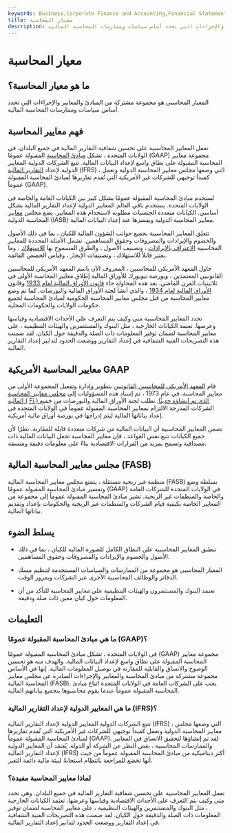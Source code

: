 ```yaml
---
keywords: Business,Corporate Finance and Accounting,Financial Statements
title: معيار المحاسبة
description: المعيار المحاسبي هو مجموعة مشتركة من المبادئ والمعايير والإجراءات التي تحدد أساس سياسات وممارسات المحاسبة المالية.
---
```


# معيار المحاسبة
## ما هو معيار المحاسبة؟

المعيار المحاسبي هو مجموعة مشتركة من المبادئ والمعايير والإجراءات التي تحدد أساس سياسات وممارسات المحاسبة المالية.

## فهم معايير المحاسبة

تعمل المعايير المحاسبية على تحسين شفافية التقارير المالية في جميع البلدان. في الولايات المتحدة ، تشكل [مبادئ المحاسبة](/gaap) المقبولة عمومًا (GAAP) مجموعة معايير المحاسبة المقبولة على نطاق واسع لإعداد البيانات المالية. تتبع الشركات الدولية المعايير الدولية لإعداد [التقارير المالية](/ifrs) (IFRS) ، التي وضعها مجلس معايير المحاسبة الدولية وتعمل كمبدأ توجيهي للشركات غير الأمريكية التي تُقدم تقاريرها لمبادئ المحاسبة المقبولة عموماً (GAAP).

تُستخدم مبادئ المحاسبة المقبولة عمومًا بشكل كبير بين الكيانات العامة والخاصة في الولايات المتحدة. يستخدم باقي العالم المعايير الدولية لإعداد التقارير المالية بشكل أساسي. الكيانات متعددة الجنسيات مطلوبة لاستخدام هذه المعايير. يضع مجلس [معايير](/ias) المحاسبة الدولية (IASB) معايير المحاسبة الدولية ويفسرها عند إعداد البيانات المالية.

تتعلق المعايير المحاسبية بجميع جوانب الشؤون المالية للكيان ، بما في ذلك الأصول والخصوم والإيرادات والمصروفات وحقوق المساهمين. تشمل الأمثلة المحددة للمعايير المحاسبية [الاعتراف بالإيرادات](/revenuerecognition) ، وتصنيف الأصول ، والطرق المسموح بها [للاستهلاك](/depreciation) ، وما يعتبر قابلاً للاستهلاك ، وتصنيفات الإيجار ، وقياس الحصص القائمة.

حاول المعهد الأمريكي للمحاسبين ، المعروف الآن باسم المعهد الأمريكي للمحاسبين القانونيين المعتمدين ، وبورصة نيويورك للأوراق المالية إطلاق معايير المحاسبة الأولى في ثلاثينيات القرن الماضي. بعد هذه المحاولة جاء [قانون الأوراق المالية لعام 1933](/securitiesact1933) وقانون [الأوراق المالية لعام 1934](/seact1934) ، والذي أنشأ لجنة الأوراق المالية والبورصات. كما تم وضع معايير المحاسبة من قبل مجلس معايير المحاسبة الحكومية لمبادئ المحاسبة لجميع حكومات الولايات والحكومات المحلية.

تحدد المعايير المحاسبية متى وكيف يتم التعرف على الأحداث الاقتصادية وقياسها وعرضها. تعتمد الكيانات الخارجية ، مثل البنوك والمستثمرين والهيئات التنظيمية ، على معايير المحاسبة لضمان توفير المعلومات ذات الصلة والدقيقة حول الكيان. لقد ضمنت هذه التصريحات الفنية الشفافية في إعداد التقارير ووضعت الحدود لتدابير إعداد التقارير المالية.

## معايير المحاسبة الأمريكية GAAP

قام [المعهد الأمريكي للمحاسبين القانونيين](/american-institute-of-certified-public-accountants) بتطوير وإدارة وتفعيل المجموعة الأولى من معايير المحاسبة. في عام 1973 ، تم إسناد هذه المسؤوليات إلى [مجلس معايير المحاسبة المالية (](/fasb) [Fi ) الذي تم إنشاؤه حديثًا](/fasb). تطلب لجنة الأوراق المالية والبورصات من جميع الشركات المدرجة الالتزام بمعايير المحاسبة المقبولة عموماً في الولايات المتحدة في إعداد بياناتها المالية ليتم إدراجها في بورصة أوراق مالية أمريكية.

تضمن المعايير المحاسبية أن البيانات المالية من شركات متعددة قابلة للمقارنة. نظرًا لأن جميع الكيانات تتبع نفس القواعد ، فإن معايير المحاسبة تجعل البيانات المالية ذات مصداقية وتسمح بمزيد من القرارات الاقتصادية بناءً على معلومات دقيقة ومتسقة.

## مجلس معايير المحاسبة المالية (FASB)

منظمة غير ربحية مستقلة ، يتمتع مجلس معايير المحاسبة المالية (FASB) بسلطة وضع وتفسير مبادئ المحاسبة المقبولة عمومًا (GAAP) في الولايات المتحدة للشركات العامة والخاصة والمنظمات غير الربحية. تشير مبادئ المحاسبة المقبولة عموماً إلى مجموعة من المعايير الخاصة بكيفية قيام الشركات والمنظمات غير الربحية والحكومات بإعداد وتقديم بياناتها المالية.

## يسلط الضوء

- تنطبق المعايير المحاسبية على النطاق الكامل للصورة المالية للكيان ، بما في ذلك الأصول والخصوم والإيرادات والمصروفات وحقوق المساهمين.

- المعيار المحاسبي هو مجموعة من الممارسات والسياسات المستخدمة لتنظيم مسك الدفاتر والوظائف المحاسبية الأخرى عبر الشركات وبمرور الوقت.

- تعتمد البنوك والمستثمرون والهيئات التنظيمية على معايير المحاسبة للتأكد من أن المعلومات حول كيان معين ذات صلة ودقيقة.

## التعليمات

### ما هي مبادئ المحاسبة المقبولة عمومًا (GAAP)؟

في الولايات المتحدة ، تشكل مبادئ المحاسبة المقبولة عمومًا (GAAP) مجموعة معايير المحاسبة المقبولة على نطاق واسع لإعداد البيانات المالية. والهدف منه هو تحسين الوضوح والاتساق والقابلية للمقارنة في توصيل المعلومات المالية. إنها في الأساس مجموعة مشتركة من مبادئ المحاسبة والمعايير والإجراءات الصادرة عن مجلس معايير المحاسبة المالية (FASB). يجب على الشركات العامة في الولايات المتحدة اتباع مبادئ المحاسبة المقبولة عموماً عندما يقوم محاسبوها بتجميع بياناتهم المالية.

### ما هي المعايير الدولية لإعداد التقارير المالية (IFRS)؟

تتبع الشركات الدولية المعايير الدولية لإعداد التقارير المالية (IFRS) ، التي وضعها مجلس معايير المحاسبة الدولية وتعمل كمبدأ توجيهي للشركات غير الأمريكية التي تُقدم تقاريرها لمبادئ المحاسبة المقبولة عموماً (GAAP). لقد تم إنشاؤها لتحقيق الاتساق في المعايير والممارسات المحاسبية ، بغض النظر عن الشركة أو الدولة. يُعتقد أن المعايير الدولية لإعداد التقارير المالية (IFRS) أكثر ديناميكية من مبادئ المحاسبة المقبولة عموماً من حيث أنها تخضع للمراجعة بانتظام استجابةً لبيئة مالية دائمة التغير.

### لماذا معايير المحاسبة مفيدة؟

تعمل المعايير المحاسبية على تحسين شفافية التقارير المالية في جميع البلدان. وهي تحدد متى وكيف يتم التعرف على الأحداث الاقتصادية وقياسها وعرضها. تعتمد الكيانات الخارجية ، مثل البنوك والمستثمرين والهيئات التنظيمية ، على معايير المحاسبة لضمان توفير المعلومات ذات الصلة والدقيقة حول الكيان. لقد ضمنت هذه التصريحات الفنية الشفافية في إعداد التقارير ووضعت الحدود لتدابير إعداد التقارير المالية.

